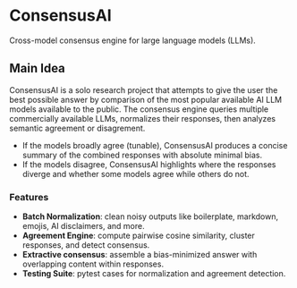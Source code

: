 # ConsensusAI
Cross-model consensus engine for large language models (LLMs).
## Main Idea
ConsensusAI is a solo research project that attempts to give the user the best possible answer by comparison of the most popular available AI LLM models available to the public.
The consensus engine queries multiple commercially available LLMs, normalizes their responses, then analyzes semantic agreement or disagrement.
- If the models broadly agree (tunable), ConsensusAI produces a concise summary of the combined responses with absolute minimal bias.
- If the models disagree, ConsensusAI highlights where the responses diverge and whether some models agree while others do not.
### Features
- **Batch Normalization**: clean noisy outputs like boilerplate, markdown, emojis, AI disclaimers, and more.
- **Agreement Engine**: compute pairwise cosine similarity, cluster responses, and detect consensus.
- **Extractive consensus**: assemble a bias-minimized answer with overlapping content within responses.
- **Testing Suite**: pytest cases for normalization and agreement detection.
